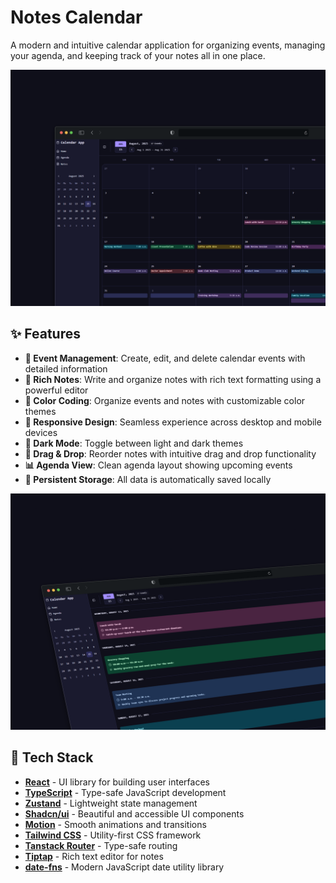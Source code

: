 # Notes Calendar

A modern and intuitive calendar application for organizing events, managing your agenda, and keeping track of your notes all in one place.

![Calendar Demo](src/assets/demo/demo-1.png)

## ✨ Features

- **📅 Event Management**: Create, edit, and delete calendar events with detailed information
- **📝 Rich Notes**: Write and organize notes with rich text formatting using a powerful editor
- **🎨 Color Coding**: Organize events and notes with customizable color themes
- **📱 Responsive Design**: Seamless experience across desktop and mobile devices
- **🌙 Dark Mode**: Toggle between light and dark themes
- **🔄 Drag & Drop**: Reorder notes with intuitive drag and drop functionality
- **📊 Agenda View**: Clean agenda layout showing upcoming events
- **💾 Persistent Storage**: All data is automatically saved locally

![Notes Demo](src/assets/demo/demo-2.png)

## 🚀 Tech Stack

- **[React](https://reactjs.org/)** - UI library for building user interfaces
- **[TypeScript](https://www.typescriptlang.org/)** - Type-safe JavaScript development
- **[Zustand](https://zustand-demo.pmnd.rs/)** - Lightweight state management
- **[Shadcn/ui](https://ui.shadcn.com/)** - Beautiful and accessible UI components
- **[Motion](https://motion.dev/)** - Smooth animations and transitions
- **[Tailwind CSS](https://tailwindcss.com/)** - Utility-first CSS framework
- **[Tanstack Router](https://tanstack.com/router)** - Type-safe routing
- **[Tiptap](https://tiptap.dev/)** - Rich text editor for notes
- **[date-fns](https://date-fns.org/)** - Modern JavaScript date utility library
